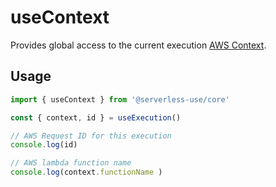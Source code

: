 # useContext
Provides global access to the current execution [AWS Context](https://docs.aws.amazon.com/lambda/latest/dg/nodejs-context.html). 
<!-- ## Configuration -->

## Usage

```ts
import { useContext } from '@serverless-use/core'

const { context, id } = useExecution()

// AWS Request ID for this execution
console.log(id)

// AWS lambda function name
console.log(context.functionName )
```